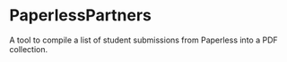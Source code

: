 # PaperlessPartners

A tool to compile a list of student submissions from Paperless into a PDF collection.
